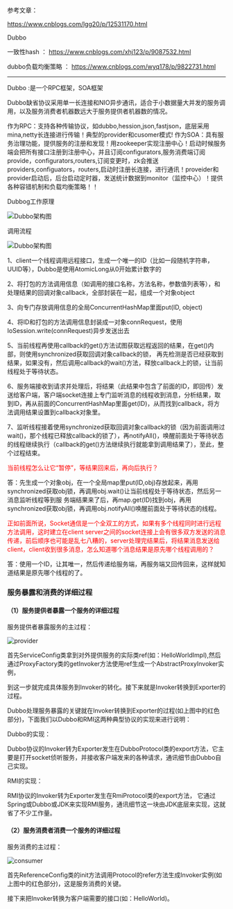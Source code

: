 
参考文章：

https://www.cnblogs.com/lgg20/p/12531170.html


Dubbo


一致性hash  ： https://www.cnblogs.com/xhj123/p/9087532.html

dubbo负载均衡策略 ： https://www.cnblogs.com/wyq178/p/9822731.html

------------------------------------


Dubbo :是一个RPC框架，SOA框架

Dubbo缺省协议采用单一长连接和NIO异步通讯，适合于小数据量大并发的服务调用，以及服务消费者机器数远大于服务提供者机器数的情况。

作为RPC：支持各种传输协议，如dubbo,hession,json,fastjson，底层采用mina,netty长连接进行传输！典型的provider和cusomer模式!
作为SOA：具有服务治理功能，提供服务的注册和发现！用zookeeper实现注册中心！启动时候服务端会把所有接口注册到注册中心，并且订阅configurators,服务消费端订阅provide，configurators,routers,订阅变更时，zk会推送providers,configuators，routers,启动时注册长连接，进行通讯！proveider和provider启动后，后台启动定时器，发送统计数据到monitor（监控中心）！提供各种容错机制和负载均衡策略！！

Dubbog工作原理

![Dubbo架构图](/images/dubbo.png)



调用流程

![Dubbo架构图](/images/dubbosample.png)

 1、client一个线程调用远程接口，生成一个唯一的ID（比如一段随机字符串，UUID等），Dubbo是使用AtomicLong从0开始累计数字的
 
 2、将打包的方法调用信息（如调用的接口名称，方法名称，参数值列表等），和处理结果的回调对象callback，全部封装在一起，组成一个对象object
 
 3、向专门存放调用信息的全局ConcurrentHashMap里面put(ID, object)
 
 4、将ID和打包的方法调用信息封装成一对象connRequest，使用IoSession.write(connRequest)异步发送出去

 5、当前线程再使用callback的get()方法试图获取远程返回的结果，在get()内部，则使用synchronized获取回调对象callback的锁， 再先检测是否已经获取到结果，如果没有，然后调用callback的wait()方法，释放callback上的锁，让当前线程处于等待状态。

 6、服务端接收到请求并处理后，将结果（此结果中包含了前面的ID，即回传）发送给客户端，客户端socket连接上专门监听消息的线程收到消息，分析结果，取到ID，再从前面的ConcurrentHashMap里面get(ID)，从而找到callback，将方法调用结果设置到callback对象里。

 7、监听线程接着使用synchronized获取回调对象callback的锁（因为前面调用过wait()，那个线程已释放callback的锁了），再notifyAll()，唤醒前面处于等待状态的线程继续执行（callback的get()方法继续执行就能拿到调用结果了），至此，整个过程结束。


<font color='red'> 当前线程怎么让它“暂停”，等结果回来后，再向后执行？</font>

答：先生成一个对象obj，在一个全局map里put(ID,obj)存放起来，再用synchronized获取obj锁，再调用obj.wait()让当前线程处于等待状态，然后另一消息监听线程等到服 务端结果来了后，再map.get(ID)找到obj，再用synchronized获取obj锁，再调用obj.notifyAll()唤醒前面处于等待状态的线程。

<font color='red'> 正如前面所说，Socket通信是一个全双工的方式，如果有多个线程同时进行远程方法调用，这时建立在client server之间的socket连接上会有很多双方发送的消息传递，前后顺序也可能是乱七八糟的，server处理完结果后，将结果消息发送给client，client收到很多消息，怎么知道哪个消息结果是原先哪个线程调用的？</font>

答：使用一个ID，让其唯一，然后传递给服务端，再服务端又回传回来，这样就知道结果是原先哪个线程的了。



### 服务暴露和消费的详细过程 

#### （1）服务提供者暴露一个服务的详细过程

服务提供者暴露服务的主过程：

![provider](/images/provider.png)

首先ServiceConfig类拿到对外提供服务的实际类ref(如：HelloWorldImpl),然后通过ProxyFactory类的getInvoker方法使用ref生成一个AbstractProxyInvoker实例，

到这一步就完成具体服务到Invoker的转化。接下来就是Invoker转换到Exporter的过程。

Dubbo处理服务暴露的关键就在Invoker转换到Exporter的过程(如上图中的红色部分)，下面我们以Dubbo和RMI这两种典型协议的实现来进行说明：

Dubbo的实现：

Dubbo协议的Invoker转为Exporter发生在DubboProtocol类的export方法，它主要是打开socket侦听服务，并接收客户端发来的各种请求，通讯细节由Dubbo自己实现。

RMI的实现：

RMI协议的Invoker转为Exporter发生在RmiProtocol类的export方法，
它通过Spring或Dubbo或JDK来实现RMI服务，通讯细节这一块由JDK底层来实现，这就省了不少工作量。



#### （2）服务消费者消费一个服务的详细过程

服务消费的主过程：

![consumer](/images/consumer.png)

首先ReferenceConfig类的init方法调用Protocol的refer方法生成Invoker实例(如上图中的红色部分)，这是服务消费的关键。

接下来把Invoker转换为客户端需要的接口(如：HelloWorld)。











